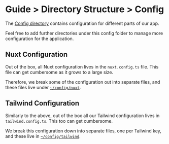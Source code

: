 # Guide > Directory Structure > Config

The [Config directory](../../../config) contains configuration for different parts of our app.

Feel free to add further directories under this config folder to manage more configuration for the application.

## Nuxt Configuration

Out of the box, all Nuxt configuration lives in the `nuxt.config.ts` file. This file can get cumbersome as it grows to a
large size.

Therefore, we break some of the configuration out into separate files, and these files live under [`~/config/nuxt`](../../../config/nuxt).

## Tailwind Configuration

Similarly to the above, out of the box all our Tailwind configuration lives in `tailwind.config.ts`. This too can get
cumbersome.

We break this configuration down into separate files, one per Tailwind key, and these live in [`~/config/tailwind`](../../../config/tailwind).
